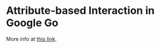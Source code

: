 # Attribute-based Interaction in Google Go
More info at [this link](https://goat-package.github.io/goat/).
